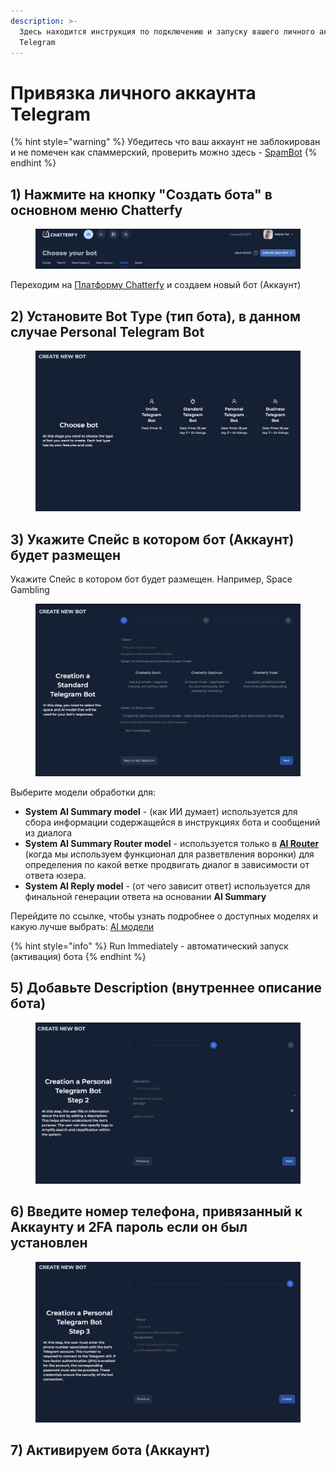 ```yaml
---
description: >-
  Здесь находится инструкция по подключению и запуску вашего личного аккаунта
  Telegram
---
```


# Привязка личного аккаунта Telegram

{% hint style="warning" %}
Убедитесь что ваш аккаунт не заблокирован и не помечен как спаммерский, проверить можно здесь - [SpamBot](https://t.me/SpamBot)
{% endhint %}

## 1) Нажмите на кнопку "Cоздать бота" в основном меню Chatterfy

<figure><img src="../../../.gitbook/assets/image (351).png" alt=""><figcaption></figcaption></figure>

Переходим на [Платформу Chatterfy](https://next.chatterfy.ai) и создаем новый бот (Аккаунт)

## 2) Установите **Bot Type** (тип бота), в данном случае Personal **Telegram Bot**&#x20;

<figure><img src="../../../.gitbook/assets/image (349).png" alt=""><figcaption></figcaption></figure>



## 3) Укажите Спейс в котором бот (Аккаунт) будет размещен

Укажите Спейс в котором бот будет размещен. Например, Space Gambling&#x20;



<figure><img src="../../../.gitbook/assets/image (388).png" alt=""><figcaption></figcaption></figure>

Выберите модели обработки для:&#x20;

* **System AI Summary model** - (как ИИ думает) используется для сбора информации содержащейся в инструкциях бота и сообщений из диалога
* **System AI Summary Router model** - используется только в [**AI Router**](https://help.chatterfy.ai/nastroika/tipy-shagov-v-skripte/ai-router) (когда мы используем функционал для разветвления воронки) для определения по какой ветке продвигать диалог в зависимости от ответа юзера.
* **System AI Reply model** - (от чего зависит ответ) используется для финальной генерации ответа на основании **AI Summary**&#x20;

Перейдите по ссылке, чтобы узнать подробнее о доступных моделях и какую лучше выбрать: [AI модели](../../../konstruktor-skriptov/podklyuchenie-ai/kak-vybrat-model-ai.md)

{% hint style="info" %}
Run Immediately - автоматический запуск (активация) бота
{% endhint %}



## 5) Добавьте **Description** (внутреннее описание бота)



<figure><img src="../../../.gitbook/assets/image (353).png" alt=""><figcaption></figcaption></figure>

## 6) Введите номер телефона, привязанный к Аккаунту и 2FA пароль если он был установлен

<figure><img src="../../../.gitbook/assets/image (354).png" alt=""><figcaption></figcaption></figure>

## 7) Активируем бота (Аккаунт)
